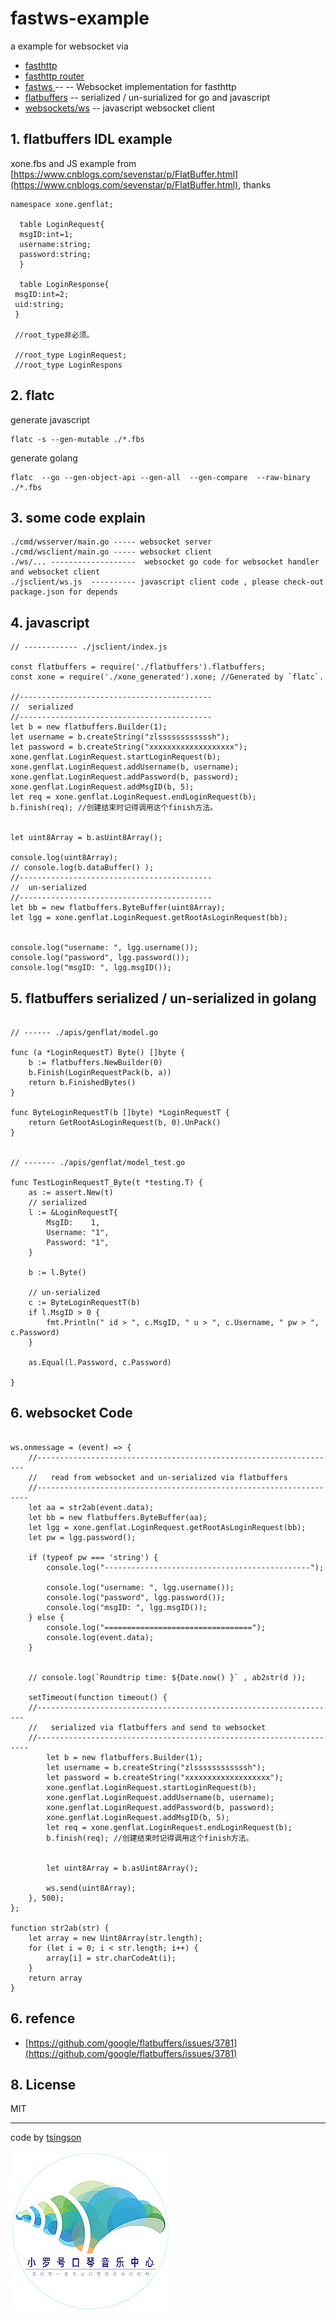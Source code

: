 # fastws-example

a example for websocket via
* [fasthttp](http://github.com/valyala/fasthttp) 
* [fasthttp router](https://github.com/fasthttp/router) 
*  [fastws ](https://github.com/fasthttp/fastws) -- -- Websocket implementation for fasthttp
*   [flatbuffers](https://github.com/google/flatbuffers) -- serialized / un-surialized for  go and javascript  
*   [websockets/ws](https://github.com/websockets/ws) -- javascript websocket client 

## 1. flatbuffers  IDL example 
xone.fbs and JS example from [https://www.cnblogs.com/sevenstar/p/FlatBuffer.html](https://www.cnblogs.com/sevenstar/p/FlatBuffer.html), thanks

```
namespace xone.genflat;

  table LoginRequest{
  msgID:int=1;
  username:string;
  password:string;
  }

  table LoginResponse{
 msgID:int=2;
 uid:string;
 }

 //root_type非必须。

 //root_type LoginRequest;
 //root_type LoginRespons
```

## 2. flatc

generate javascript

```
flatc -s --gen-mutable ./*.fbs
```



generate golang

```
flatc  --go --gen-object-api --gen-all  --gen-compare  --raw-binary ./*.fbs
```

## 3. some code explain

```
./cmd/wsserver/main.go ----- websocket server 
./cmd/wsclient/main.go ----- websocket client
./ws/... -------------------  websocket go code for websocket handler and websocket client 
./jsclient/ws.js  ---------- javascript client code , please check-out package.json for depends
```




## 4. javascript

```
// ------------ ./jsclient/index.js

const flatbuffers = require('./flatbuffers').flatbuffers;
const xone = require('./xone_generated').xone; //Generated by `flatc`.

//-------------------------------------------
//  serialized
//-------------------------------------------
let b = new flatbuffers.Builder(1);
let username = b.createString("zlssssssssssssh");
let password = b.createString("xxxxxxxxxxxxxxxxxxx");
xone.genflat.LoginRequest.startLoginRequest(b);
xone.genflat.LoginRequest.addUsername(b, username);
xone.genflat.LoginRequest.addPassword(b, password);
xone.genflat.LoginRequest.addMsgID(b, 5);
let req = xone.genflat.LoginRequest.endLoginRequest(b);
b.finish(req); //创建结束时记得调用这个finish方法。


let uint8Array = b.asUint8Array();

console.log(uint8Array);
// console.log(b.dataBuffer() );
//-------------------------------------------
//  un-serialized
//-------------------------------------------
let bb = new flatbuffers.ByteBuffer(uint8Array);
let lgg = xone.genflat.LoginRequest.getRootAsLoginRequest(bb);


console.log("username: ", lgg.username());
console.log("password", lgg.password());
console.log("msgID: ", lgg.msgID());

```



## 5.  flatbuffers serialized / un-serialized in golang 

```

// ------ ./apis/genflat/model.go

func (a *LoginRequestT) Byte() []byte {
	b := flatbuffers.NewBuilder(0)
	b.Finish(LoginRequestPack(b, a))
	return b.FinishedBytes()
}

func ByteLoginRequestT(b []byte) *LoginRequestT {
	return GetRootAsLoginRequest(b, 0).UnPack()
}


// ------- ./apis/genflat/model_test.go

func TestLoginRequestT_Byte(t *testing.T) {
	as := assert.New(t)
	// serialized
	l := &LoginRequestT{
		MsgID:    1,
		Username: "1",
		Password: "1",
	}

	b := l.Byte()

	// un-serialized 
	c := ByteLoginRequestT(b)
	if l.MsgID > 0 {
		fmt.Println(" id > ", c.MsgID, " u > ", c.Username, " pw > ", c.Password)
	}

	as.Equal(l.Password, c.Password)

}

```

## 6. websocket Code 
```

ws.onmessage = (event) => {
    //-------------------------------------------------------------------
    //   read from websocket and un-serialized via flatbuffers
    //--------------------------------------------------------------------
    let aa = str2ab(event.data);
    let bb = new flatbuffers.ByteBuffer(aa);
    let lgg = xone.genflat.LoginRequest.getRootAsLoginRequest(bb);
    let pw = lgg.password();

    if (typeof pw === 'string') {
        console.log("----------------------------------------------");

        console.log("username: ", lgg.username());
        console.log("password", lgg.password());
        console.log("msgID: ", lgg.msgID());
    } else {
        console.log("=================================");
        console.log(event.data);
    }


    // console.log(`Roundtrip time: ${Date.now() }` , ab2str(d ));

    setTimeout(function timeout() {
    //-------------------------------------------------------------------
    //   serialized via flatbuffers and send to websocket 
    //--------------------------------------------------------------------
        let b = new flatbuffers.Builder(1);
        let username = b.createString("zlssssssssssssh");
        let password = b.createString("xxxxxxxxxxxxxxxxxxx");
        xone.genflat.LoginRequest.startLoginRequest(b);
        xone.genflat.LoginRequest.addUsername(b, username);
        xone.genflat.LoginRequest.addPassword(b, password);
        xone.genflat.LoginRequest.addMsgID(b, 5);
        let req = xone.genflat.LoginRequest.endLoginRequest(b);
        b.finish(req); //创建结束时记得调用这个finish方法。


        let uint8Array = b.asUint8Array();

        ws.send(uint8Array);
    }, 500);
};

function str2ab(str) {
    let array = new Uint8Array(str.length);
    for (let i = 0; i < str.length; i++) {
        array[i] = str.charCodeAt(i);
    }
    return array
}

```



## 6. refence

*  [https://github.com/google/flatbuffers/issues/3781](https://github.com/google/flatbuffers/issues/3781)

## 8. License
MIT

-----

code  by [tsingson](https://tsingson.github.io)

![tsingson-logo](README.assets/tsingson-logo.png)